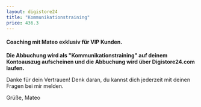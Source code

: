 ```yaml
---
layout: digistore24
title: "Kommunikationstraining"
price: 436.3
---
```

<h4><strong>Coaching mit Mateo&#xA0;</strong><strong>exklusiv f&#xFC;r&#xA0;VIP Kunden.</strong></h4>
<p><strong>Die Abbuchung wird als &quot;Kommunikationstraining&quot; auf deinem Kontoauszug aufscheinen und die Abbuchung wird &#xFC;ber Digistore24.com laufen.</strong></p>
<p>Danke f&#xFC;r dein Vertrauen! Denk daran, du kannst dich jederzeit mit deinen Fragen bei mir melden.&#xA0;</p>
<p>Gr&#xFC;&#xDF;e, Mateo</p>